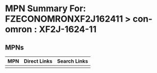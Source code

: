 



# MPN Summary For: FZECONOMRONXF2J162411 > con-omron : XF2J-1624-11

## MPNs
  

|MPN|Direct Links|Search Links|
| :--- | :--- | :--- |
||||
